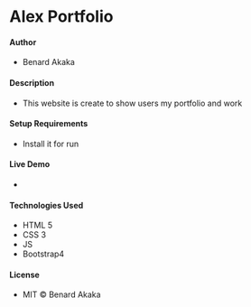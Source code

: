 # Alex Portfolio

#### Author
* Benard Akaka

#### Description
* This website is create to show users my portfolio and work

#### Setup Requirements
* Install it for run

#### Live Demo
* 
#### Technologies Used
* HTML 5
* CSS 3
* JS
* Bootstrap4

#### License
* MIT © Benard Akaka